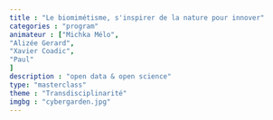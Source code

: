 ```yaml
---
title : "Le biomimétisme, s'inspirer de la nature pour innover"
categories : "program"
animateur : ["Michka Mélo",
"Alizée Gerard",
"Xavier Coadic",
"Paul"
]
description : "open data & open science"
type: "masterclass"
theme : "Transdisciplinarité"
imgbg : "cybergarden.jpg"
---
```

